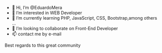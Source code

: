 - 👋 Hi, I’m @EduardoMera
- 👀 I’m interested in WEB Developer
- 🌱 I’m currently learning PHP, JavaScript, CSS, Bootstrap,among others ... 
- 💞️ I’m looking to collaborate on Front-End Developer
- 📫  contact me by e-mail 
 
 Best regards to this great community 

<!---
EduardoMera/EduardoMera is a ✨ special ✨ repository because its `README.md` (this file) appears on your GitHub profile.
You can click the Preview link to take a look at your changes.
--->
